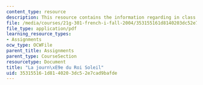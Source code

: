 ```yaml
---
content_type: resource
description: This resource contains the information regarding in class activities.
file: /media/courses/21g-301-french-i-fall-2004/353155161d8140203dc52e7cad9bafde_MIT21G_301F04_ch4_ex2.pdf
file_type: application/pdf
learning_resource_types:
- Assignments
ocw_type: OCWFile
parent_title: Assignments
parent_type: CourseSection
resourcetype: Document
title: "La journ\xE9e du Roi Soleil"
uid: 35315516-1d81-4020-3dc5-2e7cad9bafde
---
```

